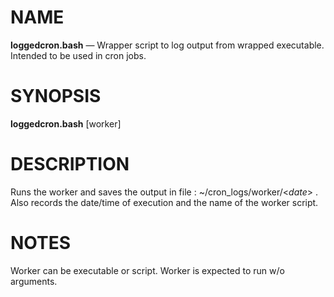 NAME
====

**loggedcron.bash** — Wrapper script to log output from wrapped executable.  Intended to be used in cron jobs.

SYNOPSIS
========

**loggedcron.bash** \[worker\]

DESCRIPTION
===========

Runs the worker and saves the output in file : ~/cron_logs/worker/\<_date_\> .  Also records the date/time of execution and the name of the worker script.

NOTES
=====

Worker can be executable or script.   Worker is expected to run w/o arguments.


